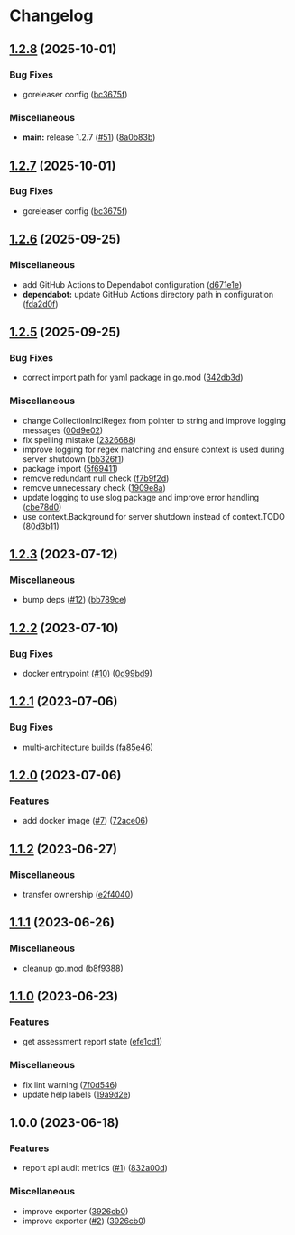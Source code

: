 # Changelog

## [1.2.8](https://github.com/verizonconnect/42crunch-exporter/compare/v1.2.7...v1.2.8) (2025-10-01)


### Bug Fixes

* goreleaser config ([bc3675f](https://github.com/verizonconnect/42crunch-exporter/commit/bc3675f620970d3840fef89e5fd6164df6b6fd31))


### Miscellaneous

* **main:** release 1.2.7 ([#51](https://github.com/verizonconnect/42crunch-exporter/issues/51)) ([8a0b83b](https://github.com/verizonconnect/42crunch-exporter/commit/8a0b83b03d1e5350356b3d13e36e37ee8e5fff4b))

## [1.2.7](https://github.com/verizonconnect/42crunch-exporter/compare/v1.2.6...v1.2.7) (2025-10-01)


### Bug Fixes

* goreleaser config ([bc3675f](https://github.com/verizonconnect/42crunch-exporter/commit/bc3675f620970d3840fef89e5fd6164df6b6fd31))

## [1.2.6](https://github.com/verizonconnect/42crunch-exporter/compare/v1.2.5...v1.2.6) (2025-09-25)


### Miscellaneous

* add GitHub Actions to Dependabot configuration ([d671e1e](https://github.com/verizonconnect/42crunch-exporter/commit/d671e1ee2ef412bc7decfcc713b35c4899220329))
* **dependabot:** update GitHub Actions directory path in configuration ([fda2d0f](https://github.com/verizonconnect/42crunch-exporter/commit/fda2d0f826607d689a5d760546415970662920b9))

## [1.2.5](https://github.com/verizonconnect/42crunch-exporter/compare/v1.2.4...v1.2.5) (2025-09-25)


### Bug Fixes

* correct import path for yaml package in go.mod ([342db3d](https://github.com/verizonconnect/42crunch-exporter/commit/342db3d6bf7d6f12cceaa1fd46b08f201210cadd))


### Miscellaneous

* change CollectionInclRegex from pointer to string and improve logging messages ([00d9e02](https://github.com/verizonconnect/42crunch-exporter/commit/00d9e024ab8279192ef2b72b119e2c305aa29b5e))
* fix spelling mistake ([2326688](https://github.com/verizonconnect/42crunch-exporter/commit/232668838de4f30e2e249057b31023f674e87b33))
* improve logging for regex matching and ensure context is used during server shutdown ([bb326f1](https://github.com/verizonconnect/42crunch-exporter/commit/bb326f120f7500a18af6d5bd288ae1bb801dd88b))
* package import ([5f69411](https://github.com/verizonconnect/42crunch-exporter/commit/5f6941111a56b95cf67eaf371bb20bd7b48046c0))
* remove redundant null check ([f7b9f2d](https://github.com/verizonconnect/42crunch-exporter/commit/f7b9f2d0ad0e9a396a976cdd0662df89010466d0))
* remove unnecessary check ([1909e8a](https://github.com/verizonconnect/42crunch-exporter/commit/1909e8aea2f83e5190320d22eaf566b65da5f517))
* update logging to use slog package and improve error handling ([cbe78d0](https://github.com/verizonconnect/42crunch-exporter/commit/cbe78d01ac565dfb83359d333091fb38dd17ae00))
* use context.Background for server shutdown instead of context.TODO ([80d3b11](https://github.com/verizonconnect/42crunch-exporter/commit/80d3b113daf82f61ae7362803a49a968498e2d35))

## [1.2.3](https://github.com/verizonconnect/42crunch-exporter/compare/v1.2.2...v1.2.3) (2023-07-12)


### Miscellaneous

* bump deps ([#12](https://github.com/verizonconnect/42crunch-exporter/issues/12)) ([bb789ce](https://github.com/verizonconnect/42crunch-exporter/commit/bb789cea0601e58e3e1eee29f44977ddef6cf9cc))

## [1.2.2](https://github.com/verizonconnect/42crunch-exporter/compare/v1.2.1...v1.2.2) (2023-07-10)


### Bug Fixes

* docker entrypoint ([#10](https://github.com/verizonconnect/42crunch-exporter/issues/10)) ([0d99bd9](https://github.com/verizonconnect/42crunch-exporter/commit/0d99bd990aee0b753bfbeba73af1ae09f945350a))

## [1.2.1](https://github.com/verizonconnect/42crunch-exporter/compare/v1.2.0...v1.2.1) (2023-07-06)


### Bug Fixes

* multi-architecture builds ([fa85e46](https://github.com/verizonconnect/42crunch-exporter/commit/fa85e46d42fa7e54aaff0e2bd80cbe8956b9f047))

## [1.2.0](https://github.com/verizonconnect/42crunch-exporter/compare/v1.1.2...v1.2.0) (2023-07-06)


### Features

* add docker image ([#7](https://github.com/verizonconnect/42crunch-exporter/issues/7)) ([72ace06](https://github.com/verizonconnect/42crunch-exporter/commit/72ace06dc7296122d37ef9aa7aac5f32f0ab124e))

## [1.1.2](https://github.com/verizonconnect/42crunch-exporter/compare/v1.1.1...v1.1.2) (2023-06-27)


### Miscellaneous

* transfer ownership ([e2f4040](https://github.com/verizonconnect/42crunch-exporter/commit/e2f404091cf0e33696f1d12191c3ee22770b6c1c))

## [1.1.1](https://github.com/verizonconnect/42crunch-exporter/compare/v1.1.0...v1.1.1) (2023-06-26)


### Miscellaneous

* cleanup go.mod ([b8f9388](https://github.com/verizonconnect/42crunch-exporter/commit/b8f93880d468d52dd34fd0d51a9191c270252c4b))

## [1.1.0](https://github.com/verizonconnect/42crunch-exporter/compare/v1.0.0...v1.1.0) (2023-06-23)


### Features

* get assessment report state ([efe1cd1](https://github.com/verizonconnect/42crunch-exporter/commit/efe1cd1ecc97673ebe3be5e9eb894ad623efe4d1))


### Miscellaneous

* fix lint warning ([7f0d546](https://github.com/verizonconnect/42crunch-exporter/commit/7f0d5461216a035fde70800aac1c89b240be2da6))
* update help labels ([19a9d2e](https://github.com/verizonconnect/42crunch-exporter/commit/19a9d2e1e15905eabd4c2f3f2027f35ea4d86bc3))

## 1.0.0 (2023-06-18)


### Features

* report api audit metrics ([#1](https://github.com/verizonconnect/42crunch-exporter/issues/1)) ([832a00d](https://github.com/verizonconnect/42crunch-exporter/commit/832a00da1802707c292b852b212a057395fd352b))


### Miscellaneous

* improve exporter ([3926cb0](https://github.com/verizonconnect/42crunch-exporter/commit/3926cb08f9980dfc8add9a607531441c6c5aa3a1))
* improve exporter ([#2](https://github.com/verizonconnect/42crunch-exporter/issues/2)) ([3926cb0](https://github.com/verizonconnect/42crunch-exporter/commit/3926cb08f9980dfc8add9a607531441c6c5aa3a1))
